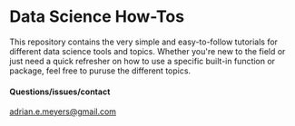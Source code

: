 # Data Science How-Tos
This repository contains the very simple and easy-to-follow tutorials for different data science tools and topics. Whether you're new to the field or just need a quick refresher on how to use a specific built-in function or package, feel free to puruse the different topics. 

#### Questions/issues/contact
<adrian.e.meyers@gmail.com>
